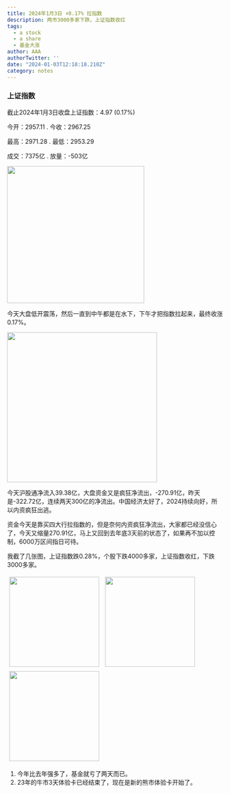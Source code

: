 ```yaml
---
title: 2024年1月3日 ⬆️0.17% 拉指数
description: 两市3000多家下跌，上证指数收红
tags:
  - a stock
  - a share
  - 基金大涨
author: AAA
authorTwitter: ''
date: "2024-01-03T12:18:18.210Z"
category: notes
---
```


### 上证指数

截止2024年1月3日收盘上证指数：<span class="font-semibold text-r-5">4.97 (0.17%)</span>

今开：<span class="font-semibold text-g-6">2957.11</span> . 今收：<span class="font-semibold text-r-5">2967.25</span>

最高：<span class="font-semibold text-r-5">2971.28</span> . 最低：<span class="font-semibold text-g-6">2953.29</span>

成交：<span class="font-semibold">7375亿</span> . 放量：<span class="font-semibold text-g-6">-503亿</span>

<img src="/images/uploads/2024-01/20240103-zs-sh.png" style="width: 320px;">

今天大盘低开震荡，然后一直到中午都是在水下，下午才把指数拉起来，最终收涨0.17%。

<img src="/images/uploads/2024-01/20240103-zs-global.png" style="width: 350px">

今天沪股通净流入<span class="font-semibold text-r-5">39.38亿</span>，大盘资金又是疯狂净流出，<span class="font-semibold text-g-7">-270.91亿</span>，昨天是<span class="font-semibold text-g-7">-322.72亿</span>，连续两天300亿的净流出。中国经济太好了，2024持续向好，所以内资疯狂出逃。

资金今天是靠买四大行拉指数的，但是奈何内资疯狂净流出，大家都已经没信心了，今天又缩量<span class="font-semibold text-g-7">270.91亿</span>，马上又回到去年底3天前的状态了，如果再不加以控制，6000万区间指日可待。

我截了几张图，上证指数跌<span class="font-semibold text-g-7">0.28%</span>，个股下跌4000多家，上证指数收红，下跌3000多家。

<img src="/images/uploads/2024-01/20240103-zs-global-13.43.png" style="height: 210px;display: inline-block;margin: 5px;">
<img src="/images/uploads/2024-01/20240103-zs-global-14.18.png" style="height: 210px;display: inline-block;margin: 5px;">
<img src="/images/uploads/2024-01/20240103-zs-global-14.26.png" style="height: 210px;display: inline-block;margin: 5px;">


1. 今年比去年强多了，基金就亏了两天而已。
2. 23年的牛市3天体验卡已经结束了，现在是新的熊市体验卡开始了。